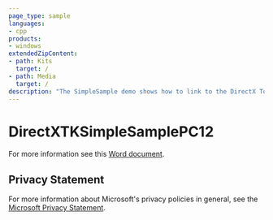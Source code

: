 ```yaml
---
page_type: sample
languages:
- cpp
products:
- windows
extendedZipContent:
- path: Kits
  target: /
- path: Media
  target: /
description: "The SimpleSample demo shows how to link to the DirectX Tool Kit for DirectX 12 library and demonstrates the use of several components."
---
```


# DirectXTKSimpleSamplePC12

For more information see this [Word document](https://github.com/microsoft/Xbox-ATG-Samples/blob/master/PCSamples/IntroGraphics/DirectXTKSimpleSamplePC12/Readme.docx).

## Privacy Statement

For more information about Microsoft's privacy policies in general, see the [Microsoft Privacy Statement](https://privacy.microsoft.com/en-us/privacystatement/).
